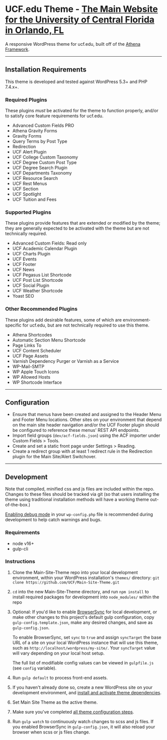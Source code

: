 # UCF.edu Theme - [The Main Website for the University of Central Florida in Orlando, FL](http://www.ucf.edu)

A responsive WordPress theme for ucf.edu, built off of the [Athena Framework](https://github.com/UCF/Athena-Framework).

-----

## Installation Requirements

This theme is developed and tested against WordPress 5.3+ and PHP 7.4.x+.

### Required Plugins
These plugins *must* be activated for the theme to function properly, and/or to satisfy core feature requirements for ucf.edu.
* Advanced Custom Fields PRO
* Athena Gravity Forms
* Gravity Forms
* Query Terms by Post Type
* Redirection
* UCF Alert Plugin
* UCF College Custom Taxonomy
* UCF Degree Custom Post Type
* UCF Degree Search Plugin
* UCF Departments Taxonomy
* UCF Resource Search
* UCF Rest Menus
* UCF Section
* UCF Spotlight
* UCF Tuition and Fees

### Supported Plugins
These plugins provide features that are extended or modified by the theme; they are generally expected to be activated with the theme but are not technically required.
* Advanced Custom Fields: Read only
* UCF Academic Calendar Plugin
* UCF Charts Plugin
* UCF Events
* UCF Footer
* UCF News
* UCF Pegasus List Shortcode
* UCF Post List Shortcode
* UCF Social Plugin
* UCF Weather Shortcode
* Yoast SEO

### Other Recommended Plugins
These plugins add desirable features, some of which are environment-specific for ucf.edu, but are not technically required to use this theme.
* Athena Shortcodes
* Automatic Section Menu Shortcode
* Page Links To
* UCF Content Scheduler
* UCF Page Assets
* Varnish Dependency Purger or Varnish as a Service
* WP-Mail-SMTP
* WP Apple Touch Icons
* WP Allowed Hosts
* WP Shortcode Interface

-----

## Configuration
* Ensure that menus have been created and assigned to the Header Menu and Footer Menu locations.  Other sites on your environment that depend on the main site header navigation and/or the UCF Footer plugin should be configured to reference these menus' REST API endpoints.
* Import field groups (`dev/acf-fields.json`) using the ACF importer under Custom Fields > Tools.
* Create and set a static front page under Settings > Reading.
* Create a redirect group with at least 1 redirect rule in the Redirection plugin for the Main Site/Alert Switchover.

-----

## Development

Note that compiled, minified css and js files are included within the repo.  Changes to these files should be tracked via git (so that users installing the theme using traditional installation methods will have a working theme out-of-the-box.)

[Enabling debug mode](https://codex.wordpress.org/Debugging_in_WordPress) in your `wp-config.php` file is recommended during development to help catch warnings and bugs.

### Requirements
* node v16+
* gulp-cli

### Instructions
1. Clone the Main-Site-Theme repo into your local development environment, within your WordPress installation's `themes/` directory: `git clone https://github.com/UCF/Main-Site-Theme.git`
2. `cd` into the new Main-Site-Theme directory, and run `npm install` to install required packages for development into `node_modules/` within the repo
3. Optional: If you'd like to enable [BrowserSync](https://browsersync.io) for local development, or make other changes to this project's default gulp configuration, copy `gulp-config.template.json`, make any desired changes, and save as `gulp-config.json`.

    To enable BrowserSync, set `sync` to `true` and assign `syncTarget` the base URL of a site on your local WordPress instance that will use this theme, such as `http://localhost/wordpress/my-site/`.  Your `syncTarget` value will vary depending on your local host setup.

    The full list of modifiable config values can be viewed in `gulpfile.js` (see `config` variable).
3. Run `gulp default` to process front-end assets.
4. If you haven't already done so, create a new WordPress site on your development environment, and [install and activate theme dependencies](#installation-requirements).
5. Set Main Site Theme as the active theme.
6. Make sure you've completed [all theme configuration steps](#configuration).
7. Run `gulp watch` to continuously watch changes to scss and js files.  If you enabled BrowserSync in `gulp-config.json`, it will also reload your browser when scss or js files change.
